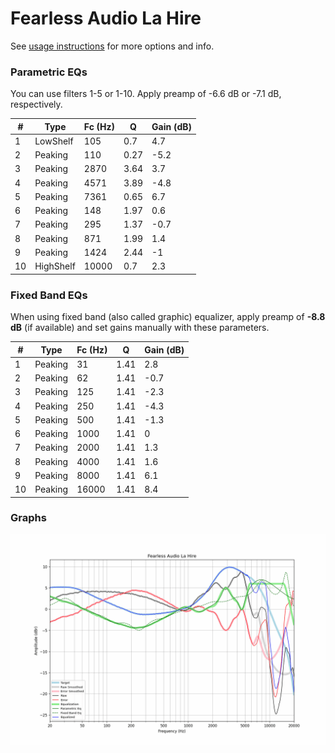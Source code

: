# Fearless Audio La Hire
See [usage instructions](https://github.com/jaakkopasanen/AutoEq#usage) for more options and info.

### Parametric EQs
You can use filters 1-5 or 1-10. Apply preamp of -6.6 dB or -7.1 dB, respectively.

|   # | Type      |   Fc (Hz) |    Q |   Gain (dB) |
|-----|-----------|-----------|------|-------------|
|   1 | LowShelf  |       105 | 0.7  |         4.7 |
|   2 | Peaking   |       110 | 0.27 |        -5.2 |
|   3 | Peaking   |      2870 | 3.64 |         3.7 |
|   4 | Peaking   |      4571 | 3.89 |        -4.8 |
|   5 | Peaking   |      7361 | 0.65 |         6.7 |
|   6 | Peaking   |       148 | 1.97 |         0.6 |
|   7 | Peaking   |       295 | 1.37 |        -0.7 |
|   8 | Peaking   |       871 | 1.99 |         1.4 |
|   9 | Peaking   |      1424 | 2.44 |        -1   |
|  10 | HighShelf |     10000 | 0.7  |         2.3 |

### Fixed Band EQs
When using fixed band (also called graphic) equalizer, apply preamp of **-8.8 dB** (if available) and set gains manually with these parameters.

|   # | Type    |   Fc (Hz) |    Q |   Gain (dB) |
|-----|---------|-----------|------|-------------|
|   1 | Peaking |        31 | 1.41 |         2.8 |
|   2 | Peaking |        62 | 1.41 |        -0.7 |
|   3 | Peaking |       125 | 1.41 |        -2.3 |
|   4 | Peaking |       250 | 1.41 |        -4.3 |
|   5 | Peaking |       500 | 1.41 |        -1.3 |
|   6 | Peaking |      1000 | 1.41 |         0   |
|   7 | Peaking |      2000 | 1.41 |         1.3 |
|   8 | Peaking |      4000 | 1.41 |         1.6 |
|   9 | Peaking |      8000 | 1.41 |         6.1 |
|  10 | Peaking |     16000 | 1.41 |         8.4 |

### Graphs
![](./Fearless%20Audio%20La%20Hire.png)
